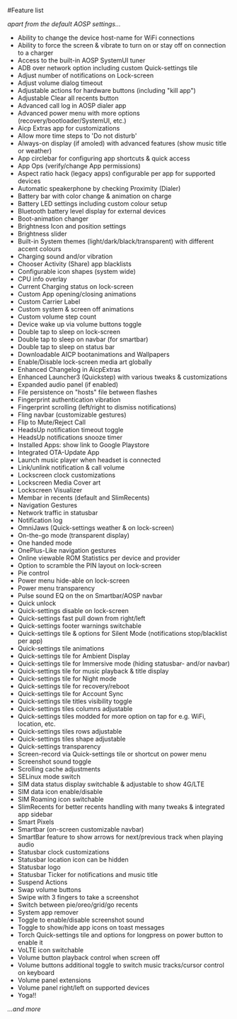 #Feature list

_apart from the default AOSP settings..._

- Ability to change the device host-name for WiFi connections
- Ability to force the screen & vibrate to turn on or stay off on connection to a charger
- Access to the built-in AOSP SystemUI tuner
- ADB over network option including custom Quick-settings tile
- Adjust number of notifications on Lock-screen
- Adjust volume dialog timeout
- Adjustable actions for hardware buttons (including "kill app")
- Adjustable Clear all recents button
- Advanced call log in AOSP dialer app
- Advanced power menu with more options (recovery/bootloader/SystemUI, etc.)
- Aicp Extras app for customizations
- Allow more time steps to 'Do not disturb'
- Always-on display (if amoled) with advanced features (show music title or weather)
- App circlebar for configuring app shortcuts & quick access
- App Ops (verify/change App permissions)
- Aspect ratio hack (legacy apps) configurable per app for supported devices
- Automatic speakerphone by checking Proximity (Dialer)
- Battery bar with color change & animation on charge
- Battery LED settings including custom colour setup
- Bluetooth battery level display for external devices
- Boot-animation changer
- Brightness Icon and position settings
- Brightness slider
- Built-in System themes (light/dark/black/transparent) with different accent colours
- Charging sound and/or vibration
- Chooser Activity (Share) app blacklists
- Configurable icon shapes (system wide)
- CPU info overlay
- Current Charging status on lock-screen
- Custom App opening/closing animations
- Custom Carrier Label
- Custom system & screen off animations
- Custom volume step count
- Device wake up via volume buttons toggle
- Double tap to sleep on lock-screen
- Double tap to sleep on navbar (for smartbar)
- Double tap to sleep on status bar
- Downloadable AICP bootanimations and Wallpapers
- Enable/Disable lock-screen media art globally
- Enhanced Changelog in AicpExtras
- Enhanced Launcher3 (Quickstep) with various tweaks & customizations
- Expanded audio panel (if enabled)
- File persistence on "hosts" file between flashes
- Fingerprint authentication vibration
- Fingerprint scrolling (left/right to dismiss notifications)
- Fling navbar (customizable gestures)
- Flip to Mute/Reject Call
- HeadsUp notification timeout toggle
- HeadsUp notifications snooze timer
- Installed Apps: show link to Google Playstore
- Integrated OTA-Update App
- Launch music player when headset is connected
- Link/unlink notification & call volume
- Lockscreen clock customizations
- Lockscreen Media Cover art
- Lockscreen Visualizer
- Membar in recents (default and SlimRecents)
- Navigation Gestures
- Network traffic in statusbar
- Notification log
- OmniJaws (Quick-settings weather & on lock-screen)
- On-the-go mode (transparent display)
- One handed mode
- OnePlus-Like navigation gestures
- Online viewable ROM Statistics per device and provider
- Option to scramble the PIN layout on lock-screen
- Pie control
- Power menu hide-able on lock-screen
- Power menu transparency
- Pulse sound EQ on the on Smartbar/AOSP navbar
- Quick unlock
- Quick-settings disable on lock-screen
- Quick-settings fast pull down from right/left
- Quick-settings footer warnings switchable
- Quick-settings tile & options for Silent Mode (notifications stop/blacklist per app)
- Quick-settings tile animations
- Quick-settings tile for Ambient Display
- Quick-settings tile for Immersive mode (hiding statusbar- and/or navbar)
- Quick-settings tile for music playback & title display
- Quick-settings tile for Night mode
- Quick-settings tile for recovery/reboot
- Quick-settings tile for Account Sync
- Quick-settings tile titles visibility toggle
- Quick-settings tiles columns adjustable
- Quick-settings tiles modded for more option on tap for e.g. WiFi, location, etc.
- Quick-settings tiles rows adjustable
- Quick-settings tiles shape adjustable
- Quick-settings transparency
- Screen-record via Quick-settings tile or shortcut on power menu
- Screenshot sound toggle
- Scrolling cache adjustments
- SELinux mode switch
- SIM data status display switchable & adjustable to show 4G/LTE
- SIM data icon enable/disable
- SIM Roaming icon switchable
- SlimRecents for better recents handling with many tweaks & integrated app sidebar
- Smart Pixels
- Smartbar (on-screen customizable navbar)
- SmartBar feature to show arrows for next/previous track when playing audio
- Statusbar clock customizations
- Statusbar location icon can be hidden
- Statusbar logo
- Statusbar Ticker for notifications and music title
- Suspend Actions
- Swap volume buttons
- Swipe with 3 fingers to take a screenshot
- Switch between pie/oreo/grid/go recents
- System app remover
- Toggle to enable/disable screenshot sound
- Toggle to show/hide app icons on toast messages
- Torch Quick-settings tile and options for longpress on power button to enable it
- VoLTE icon switchable
- Volume button playback control when screen off
- Volume buttons additional toggle to switch music tracks/cursor control on keyboard
- Volume panel extensions
- Volume panel right/left on supported devices
- Yoga!!

_...and more_
